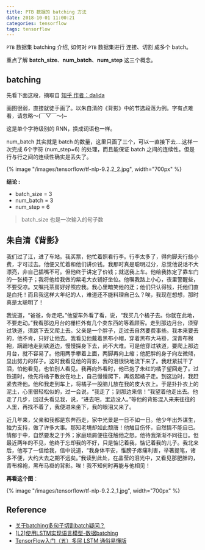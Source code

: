 ```yaml
---
title: PTB 数据的 batching 方法
date: 2018-10-01 11:00:21
categories: tensorflow
tags: tensorflow
---
```


`PTB` 数据集 batching 介绍, 如何对 `PTB` 数据集进行 连接、切割 成多个 batch。

重点了解 **batch_size**、**num_batch**、**num_step** 这三个概念。

<!-- more -->

## batching

先看下面这段，摘取自 [知乎 作者：dalida][1]

画图很弱，直接就徒手画了。以朱自清的《背影》中的节选段落为例。字有点难看，请忽略～(￣▽￣～)~

这是单个字符级别的 RNN，换成词语也一样。

num_batch 其实就是 batch 的数量，这里只画了三个，可以一直接下去....这样一次完成 6个字符 (num_step=6) 的处理，而且能保证 batch 之间的连续性。但是行与行之间的连续性确实是丢失了。

{% image "/images/tensorflow/tf-nlp-9.2.2_2.jpg", width="700px" %}

**结论 :**

 - batch_size = 3 
 - num_batch = 3
 - num_step = 6
 
> batch_size 也是一次输入的句子数
 
## 朱自清《背影》

我们过了江，进了车站。我买票，他忙着照看行李。行李太多了，得向脚夫行些小费，才可过去。他便又忙着和他们讲价钱。我那时真是聪明过分，总觉他说话不大漂亮，非自己插嘴不可。但他终于讲定了价钱；就送我上车。他给我拣定了靠车门的一张椅子；我将他给我做的紫毛大衣铺好坐位。他嘱我路上小心，夜里警醒些，不要受凉。又嘱托茶房好好照应我。我心里暗笑他的迂；他们只认得钱，托他们直是白托！而且我这样大年纪的人，难道还不能料理自己么？唉，我现在想想，那时真是太聪明了！

我说道，“爸爸，你走吧。”他望车外看了看，说，“我买几个橘子去。你就在此地，不要走动。”我看那边月台的栅栏外有几个卖东西的等着顾客。走到那边月台，须穿过铁道，须跳下去又爬上去。父亲是一个胖子，走过去自然要费事些。我本来要去的，他不肯，只好让他去。我看见他戴着黑布小帽，穿着黑布大马褂，深青布棉袍，蹒跚地走到铁道边，慢慢探身下去，尚不大难。可是他穿过铁道，要爬上那边月台，就不容易了。他用两手攀着上面，两脚再向上缩；他肥胖的身子向左微倾，显出努力的样子。这时我看见他的背影，我的泪很快地流下来了。我赶紧拭干了泪，怕他看见，也怕别人看见。我再向外看时，他已抱了朱红的橘子望回走了。过铁道时，他先将橘子散放在地上，自己慢慢爬下，再抱起橘子走。到这边时，我赶紧去搀他。他和我走到车上，将橘子一股脑儿放在我的皮大衣上。于是扑扑衣上的泥土，心里很轻松似的，过一会说，“我走了；到那边来信！”我望着他走出去。他走了几步，回过头看见我，说，“进去吧，里边没人。”等他的背影混入来来往往的人里，再找不着了，我便进来坐下，我的眼泪又来了。

近几年来，父亲和我都是东奔西走，家中光景是一日不如一日。他少年出外谋生，独力支持，做了许多大事。那知老境却如此颓唐！他触目伤怀，自然情不能自已。情郁于中，自然要发之于外；家庭琐屑便往往触他之怒。他待我渐渐不同往日。但最近两年的不见，他终于忘却我的不好，只是惦记着我，惦记着我的儿子。我北来后，他写了一信给我，信中说道，“我身体平安，惟膀子疼痛利害，举箸提笔，诸多不便，大约大去之期不远矣。”我读到此处，在晶莹的泪光中，又看见那肥胖的，青布棉袍，黑布马褂的背影。唉！我不知何时再能与他相见！

**再看这个图**：

{% image "/images/tensorflow/tf-nlp-9.2.2_1.jpg", width="700px" %}

## Reference

- [关于batching多句子切割batch疑问？][1]
- [[L2]使用LSTM实现语言模型-数据batching][2]
- [TensorFlow入门（五）多层 LSTM 通俗易懂版][3]

[1]: https://www.zhihu.com/question/278485204/answer/402066718
[2]: https://zhuanlan.zhihu.com/p/40809517
[3]: https://blog.csdn.net/jerr__y/article/details/61195257
